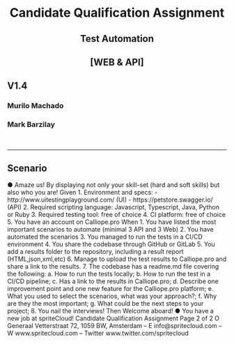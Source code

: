 <h1 align="center">Candidate Qualification Assignment</h1>
<h2 align="center">Test Automation</h2>
<h2 align="center">[WEB & API]</h2>
<h2 align="left">V1.4</h2>
<h3 align="left">Murilo Machado</h3>
<h3 align="left">Mark Barzilay</h3>

<br/>

___

<h2 align="left">Scenario</h2>
● Amaze us! By displaying not only your skill-set (hard and soft skills) but also who you are!
Given
1. Environment and specs:
   - http://www.uitestingplayground.com/ (UI)
   - https://petstore.swagger.io/ (API)
2. Required scripting language: Javascript, Typescript, Java, Python or Ruby
3. Required testing tool: free of choice
4. CI platform: free of choice
5. You have an account on Calliope.pro
   When
1. You have listed the most important scenarios to automate (minimal 3 API and 3 Web)
2. You have automated the scenarios
3. You managed to run the tests in a CI/CD environment
4. You share the codebase through GitHub or GitLab
5. You add a results folder to the repository, including a result report (HTML,json,xml,etc)
6. Manage to upload the test results to Calliope.pro and share a link to the results.
7. The codebase has a readme.md file covering the following:
   a. How to run the tests locally;
   b. How to run the test in a CI/CD pipeline;
   c. Has a link to the results in Calliope.pro;
   d. Describe one improvement point and one new feature for the Calliope.pro platform;
   e. What you used to select the scenarios, what was your approach?;
   f. Why are they the most important;
   g. What could be the next steps to your project;
8. You nail the interviews!
   Then
   Welcome aboard!
   ● You have a new job at spriteCloud!
   Candidate Qualification Assignment Page 2 of 2
   O Generaal Vetterstraat 72, 1059 BW, Amsterdam – E info@spritecloud.com – W www.spritecloud.com – Twitter www.twitter.com/spritecloud
